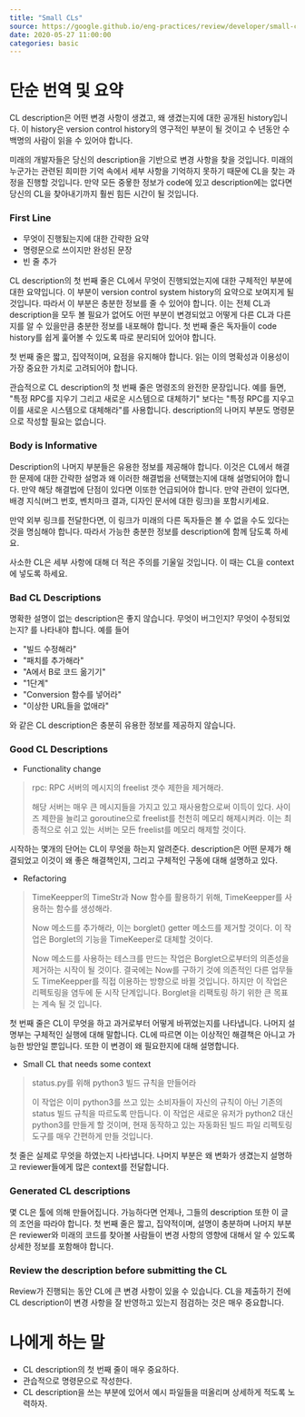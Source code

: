 ```yaml
---
title: "Small CLs"
source: https://google.github.io/eng-practices/review/developer/small-cls.html
date: 2020-05-27 11:00:00
categories: basic
---
```


<h1>단순 번역 및 요약</h1>
CL description은 어떤 변경 사항이 생겼고, 왜 생겼는지에 대한 공개된 history입니다. 이 history은 version control history의 영구적인 부분이 될 것이고 수 년동안 수 백명의 사람이 읽을 수 있어야 합니다.

미래의 개발자들은 당신의 description을 기반으로 변경 사항을 찾을 것입니다. 미래의 누군가는 관련된 희미한 기억 속에서 세부 사항을 기억하지 못하기 때문에 CL을 찾는 과정을 진행할 것입니다. 만약 모든 중욯한 정보가 code에 있고 description에는 없다면 당신의 CL을 찾아내기까지 훨씬 힘든 시간이 될 것입니다.

<h3>First Line</h3>
 
* 무엇이 진행됬는지에 대한 간략한 요약
* 명령문으로 쓰이지만 완성된 문장
* 빈 줄 추가

CL description의 첫 번째 줄은 CL에서 무엇이 진행되었는지에 대한 구체적인 부분에 대한 요약입니다. 이 부분이 version control system history의 요약으로 보여지게 될 것입니다. 따라서 이 부분은 충분한 정보를 줄 수 있어야 합니다. 이는 전체 CL과 description을 모두 볼 필요가 없어도 어떤 부분이 변경되었고 어떻게 다른 CL과 다른지를 알 수 있을만큼 충분한 정보를 내포해야 합니다. 첫 번째 줄은 독자들이 code history를 쉽게 훑어볼 수 있도록 따로 분리되어 있어야 합니다.

첫 번째 줄은 짧고, 집약적이며, 요점을 유지해야 합니다. 읽는 이의 명확성과 이용성이 가장 중요한 가치로 고려되어야 합니다.

관습적으로 CL description의 첫 번째 줄은 명령조의 완전한 문장입니다. 예를 들면, "특정 RPC를 지우기 그리고 새로운 시스템으로 대체하기" 보다는 "특정 RPC를 지우고 이를 새로운 시스템으로 대체해라"를 사용합니다. description의 나머지 부분도 명령문으로 작성할 필요는 없습니다.

<h3>Body is Informative</h3>
Description의 나머지 부분들은 유용한 정보를 제공해야 합니다. 이것은 CL에서 해결한 문제에 대한 간략한 설명과 왜 이러한 해결법을 선택했는지에 대해 설명되어야 합니다. 만약 해당 해결법에 단점이 있다면 이또한 언급되어야 합니다. 만약 관련이 있다면, 배경 지식(버그 번호, 벤치마크 결과, 디자인 문서에 대한 링크)을 포함시키세요.

만약 외부 링크를 전달한다면, 이 링크가 미래의 다른 독자들은 볼 수 없을 수도 있다는 것을 명심해야 합니다. 따라서 가능한 충분한 정보를 description에 함께 담도록 하세요.

사소한 CL은 세부 사항에 대해 더 적은 주의를 기울일 것입니다. 이 때는 CL을 context에 넣도록 하세요.

<h3>Bad CL Descriptions</h3>
명확한 설명이 없는 description은 좋지 않습니다. 무엇이 버그인지? 무엇이 수정되었는지? 를 나타내야 합니다. 예를 들어

* "빌드 수정해라"
* "패치를 추가해라"
* "A에서 B로 코드 옮기기"
* "1단계"
* "Conversion 함수를 넣어라"
* "이상한 URL들을 없애라"

와 같은 CL description은 충분히 유용한 정보를 제공하지 않습니다.

<h3>Good CL Descriptions</h3>

* Functionality change
> rpc: RPC 서버의 메시지의 freelist 갯수 제한을 제거해라.
>
> 해당 서버는 매우 큰 메시지들을 가지고 있고 재사용함으로써 이득이 있다. 사이즈 제한을 늘리고 goroutine으로 freelist를 천천히 메모리 해제시켜라. 이는 최종적으로 쉬고 있는 서버는 모든 freelist를 메모리 해제할 것이다.

시작하는 몇개의 단어는 CL이 무엇을 하는지 알려준다. description은 어떤 문제가 해결되었고 이것이 왜 좋은 해결책인지, 그리고 구체적인 구동에 대해 설명하고 있다.

* Refactoring
> TimeKeepper의 TimeStr과 Now 함수를 활용하기 위해, TimeKeepper를 사용하는 함수를 생성해라.
>
> Now 메소드를 추가해라, 이는 borglet() getter 메소드를 제거할 것이다. 이 작업은 Borglet의 기능을 TimeKeeper로 대체할 것이다.
>
> Now 메소드를 사용하는 테스크를 만드는 작업은 Borglet으로부터의 의존성을 제거하는 시작이 될 것이다. 결국에는 Now를 구하기 것에 의존적인 다른 업무들도 TimeKeepper를 직접 이용하는 방향으로 바뀔 것입니다. 하지만 이 작업은 리펙토링을 염두에 둔 시작 단계입니다. Borglet을 리팩토링 하기 위한 큰 목표는 계속 될 것 입니다.

첫 번째 줄은 CL이 무엇을 하고 과거로부터 어떻게 바뀌었는지를 나타냅니다. 나머지 설명부는 구체적인 실행에 대해 말합니다. CL에 따르면 이는 이상적인 해결책은 아니고 가능한 방안일 뿐입니다. 또한 이 변경이 왜 필요한지에 대해 설명합니다.

* Small CL that needs some context
> status.py를 위해 python3 빌드 규칙을 만들어라
>
> 이 작업은 이미 python3를 쓰고 있는 소비자들이 자신의 규칙이 아닌 기존의 status 빌드 규칙을 따르도록 만듭니다. 이 작업은 새로운 유저가 python2 대신 python3를 만들게 할 것이며, 현재 동작하고 있는 자동화된 빌드 파일 리펙토링 도구를 매우 간편하게 만들 것입니다.

첫 줄은 실제로 무엇을 하였는지 나타냅니다. 나머지 부분은 왜 변화가 생겼는지 설명하고 reviewer들에게 많은 context를 전달합니다.

<h3>Generated CL descriptions</h3>
몇 CL은 툴에 의해 만들어집니다. 가능하다면 언제나, 그들의 description 또한 이 글의 조언을 따라야 합니다. 첫 번째 줄은 짧고, 집약적이며, 설명이 충분하며 나머지 부분은 reviewer와 미래의 코드를 찾아볼 사람들이 변경 사항의 영향에 대해서 알 수 있도록 상세한 정보를 포함해야 합니다.

<h3>Review the description before submitting the CL</h3>
Review가 진행되는 동안 CL에 큰 변경 사항이 있을 수 있습니다. CL을 제출하기 전에 CL description이 변경 사항을 잘 반영하고 있는지 점검하는 것은 매우 중요합니다.

<h1>나에게 하는 말</h1>

* CL description의 첫 번째 줄이 매우 중요하다.
* 관습적으로 명령문으로 작성한다.
* CL description을 쓰는 부분에 있어서 예시 파일들을 떠올리며 상세하게 적도록 노력하자.
